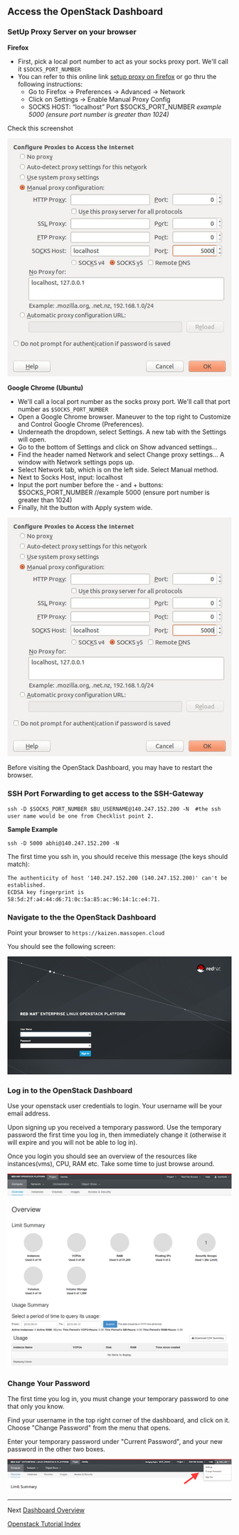 ## Access the OpenStack Dashboard

### SetUp Proxy Server on your browser
**Firefox**
 -  First, pick a local port number to act as your socks proxy port. We'll call it `$SOCKS_PORT_NUMBER`
 -  You can refer to this online link [setup proxy on firefox](http://www.wikihow.com/Enter-Proxy-Settings-in-Firefox) or go thru the following instructions:  
     -  Go to Firefox -> Preferences -> Advanced -> Network  
     -  Click on Settings -> Enable Manual Proxy Config  
     -  SOCKS HOST: “localhost” Port $SOCKS_PORT_NUMBER *example 5000 (ensure port number is greater than 1024)*

Check this screenshot

![](../_static/img/configure_proxies.png)

**Google Chrome (Ubuntu)**
 -  We'll call a local port number as the socks proxy port. We'll call that port number as `$SOCKS_PORT_NUMBER`
 -  Open a Google Chrome browser. Maneuver to the top right to Customize and Control Google Chrome (Preferences).  
 -  Underneath the dropdown, select Settings. A new tab with the Settings will open.  
 -  Go to the bottom of Settings and click on Show advanced settings...  
 -  Find the header named Network and select Change proxy settings... A window with Network settings pops up.
 -  Select Network tab, which is on the left side. Select Manual method. 
 -  Next to Socks Host, input: localhost 
 -  Input the port number before the - and + buttons: $SOCKS_PORT_NUMBER //example 5000 (ensure port number is greater than 1024)  
 -  Finally, hit the button with Apply system wide.

![](../_static/img/proxy_settings.png)

Before visiting the OpenStack Dashboard, you may have to restart the browser.  

### SSH Port Forwarding to get access to the SSH-Gateway
```shell
ssh -D $SOCKS_PORT_NUMBER $BU_USERNAME@140.247.152.200 -N  #the ssh user name would be one from Checklist point 2.
```

**Sample Example**  
```shell
ssh -D 5000 abhi@140.247.152.200 -N 
```
The first time you ssh in, you should receive this message (the keys should match):
```shell
The authenticity of host '140.247.152.200 (140.247.152.200)' can't be established.
ECDSA key fingerprint is 58:5d:2f:a4:44:d6:71:0c:5a:85:ac:96:14:1c:e4:71.
```

### Navigate to the the OpenStack Dashboard  
Point your browser to `https://kaizen.massopen.cloud`

You should see the following screen:      

![](../_static/img/redhat_login_page_small.png)

### Log in to the OpenStack Dashboard
Use your openstack user credentials to login. Your username will be your email address.

Upon signing up you received a temporary password. Use the temporary password the first time you log in, 
then immediately change it (otherwise it will expire and you will not be able to log in).

Once you login you should see an overview of the resources like instances(vms), CPU, RAM etc. Take some time to just browse around.

![](../_static/img/compute_overview.png)

### Change Your Password
The first time you log in, you must change your temporary password to one that only you know.  

Find your username in the top right corner of the dashboard, and click on it.  Choose "Change Password" from the menu that opens.

Enter your temporary password under "Current Password", and your new password in the other two boxes.

![](../_static/img/change_password.png)

---
 
Next [Dashboard Overview](Dashboard-Overview.html)  

[Openstack Tutorial Index](OpenStack-Tutorial-Index.html) 

